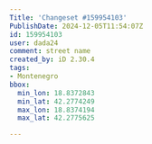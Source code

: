 ```yaml
---
Title: 'Changeset #159954103'
PublishDate: 2024-12-05T11:54:07Z
id: 159954103
user: dada24
comment: street name
created_by: iD 2.30.4
tags:
- Montenegro
bbox:
  min_lon: 18.8372843
  min_lat: 42.2774249
  max_lon: 18.8374194
  max_lat: 42.2775625

---
```

